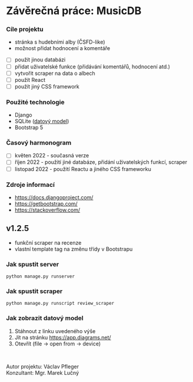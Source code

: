 # Závěrečná práce: MusicDB

### Cíle projektu
 - stránka s hudebními alby (ČSFD-like)
 - možnost přidat hodnocení a komentáře
 - [ ] použít jinou databázi
 - [ ] přidat uživatelské funkce (přidávání komentářů, hodnocení atd.)
 - [ ] vytvořit scraper na data o albech
 - [ ] použít React
 - [ ] použít jiný CSS framework

### Použité technologie
 - Django
 - SQLite ([datový model](https://drive.google.com/file/d/1iVIWZ0uJ85QCOSOrcJgmU03e6yA9e2oN/view?usp=sharing))
 - Bootstrap 5

### Časový harmonogram
- [ ] květen 2022 - současná verze
- [ ] říjen 2022 - použití jiné databáze, přidání uživatelských funkcí, scraper
- [ ] listopad 2022 - použití Reactu a jiného CSS frameworku

### Zdroje informací
- https://docs.djangoproject.com/
- https://getbootstrap.com/
- https://stackoverflow.com/


## v1.2.5

- funkční scraper na recenze
- vlastní template tag na změnu třídy v Bootstrapu


### Jak spustit server
```
python manage.py runserver
```

### Jak spustit scraper
```
python manage.py runscript review_scraper
```

### Jak zobrazit datový model
1. Stáhnout z linku uvedeného výše
2. Jít na stránku https://app.diagrams.net/
3. Otevřít (file -> open from -> device)

&nbsp;

Autor projektu: Václav Pfleger<br/>Konzultant: Mgr. Marek Lučný
